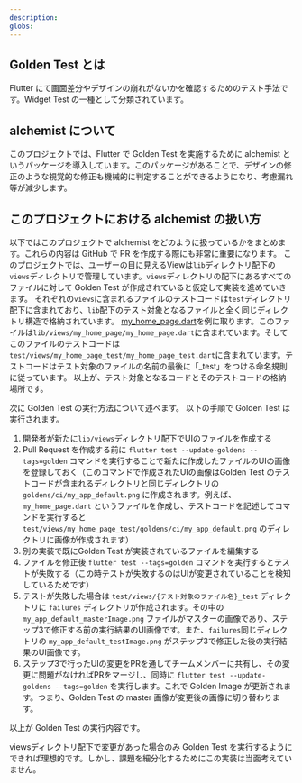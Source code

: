 ```yaml
---
description:
globs:
---
```


## Golden Test とは
Flutter にて画面差分やデザインの崩れがないかを確認するためのテスト手法です。Widget Test の一種として分類されています。

## alchemist について
このプロジェクトでは、Flutter で Golden Test を実施するために alchemist というパッケージを導入しています。このパッケージがあることで、デザインの修正のような視覚的な修正も機械的に判定することができるようになり、考慮漏れ等が減少します。

## このプロジェクトにおける alchemist の扱い方
以下ではこのプロジェクトで alchemist をどのように扱っているかをまとめます。これらの内容は GitHub で PR を作成する際にも非常に重要になります。
このプロジェクトでは、ユーザーの目に見えるViewは`lib`ディレクトリ配下の`views`ディレクトリで管理しています。`views`ディレクトリの配下にあるすべてのファイルに対して Golden Test が作成されていると仮定して実装を進めていきます。
それぞれの`views`に含まれるファイルのテストコードは`test`ディレクトリ配下に含まれており、`lib`配下のテスト対象となるファイルと全く同じディレクトリ構造で格納されています。
[my_home_page.dart](mdc:lib/views/my_home_page/my_home_page.dart)を例に取ります。このファイルは`lib/views/my_home_page/my_home_page.dart`に含まれています。そしてこのファイルのテストコードは`test/views/my_home_page_test/my_home_page_test.dart`に含まれています。テストコードはテスト対象のファイルの名前の最後に「_test」をつける命名規則に従っています。
以上が、テスト対象となるコードとそのテストコードの格納場所です。

次に Golden Test の実行方法について述べます。
以下の手順で Golden Test は実行されます。
1. 開発者が新たに`lib/views`ディレクトリ配下でUIのファイルを作成する
2. Pull Request を作成する前に `flutter test --update-goldens --tags=golden` コマンドを実行することで新たに作成したファイルのUIの画像を登録しておく（このコマンドで作成されたUIの画像はGolden Test のテストコードが含まれるディレクトリと同じディレクトリの `goldens/ci/my_app_default.png` に作成されます。例えば、`my_home_page.dart` というファイルを作成し、テストコードを記述してコマンドを実行すると `test/views/my_home_page_test/goldens/ci/my_app_default.png` のディレクトリに画像が作成されます）
3. 別の実装で既にGolden Test が実装されているファイルを編集する
4. ファイルを修正後 `flutter test --tags=golden` コマンドを実行するとテストが失敗する（この時テストが失敗するのはUIが変更されていることを検知しているためです）
5. テストが失敗した場合は `test/views/{テスト対象のファイル名}_test` ディレクトリに `failures` ディレクトリが作成されます。その中の `my_app_default_masterImage.png` ファイルがマスターの画像であり、ステップ3で修正する前の実行結果のUI画像です。また、`failures`同じディレクトリの `my_app_default_testImage.png` がステップ3で修正した後の実行結果のUI画像です。
6. ステップ3で行ったUIの変更をPRを通してチームメンバーに共有し、その変更に問題がなければPRをマージし、同時に `flutter test --update-goldens --tags=golden` を実行します。これで Golden Image が更新されます。つまり、Golden Test の master 画像が変更後の画像に切り替わります。

以上が Golden Test の実行内容です。

viewsディレクトリ配下で変更があった場合のみ Golden Test を実行するようにできれば理想的です。しかし、課題を細分化するためにこの実装は当面考えていません。
